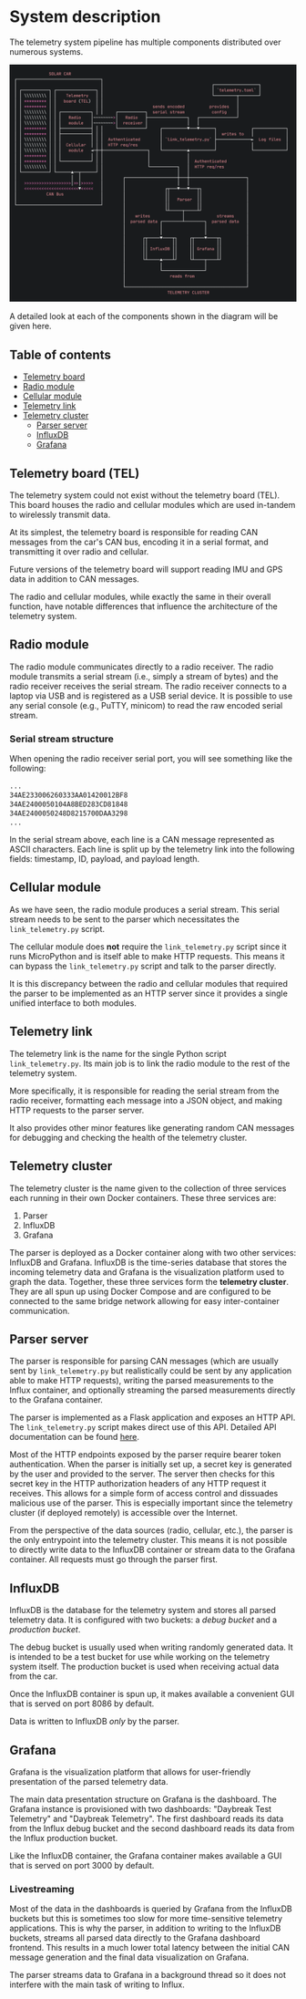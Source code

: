 # System description

The telemetry system pipeline has multiple components distributed over numerous systems. 

![Telemetry link high-level architecture](/images/link-telemetry-arch.png)

A detailed look at each of the components shown in the diagram will be given here.

## Table of contents

- [Telemetry board](#telemetry-board-tel)
- [Radio module](#radio-module)
- [Cellular module](#radio-module)
- [Telemetry link](#telemetry-link)
- [Telemetry cluster](#telemetry-cluster)
    - [Parser server](#parser-server)
    - [InfluxDB](#influxdb)
    - [Grafana](#grafana)

## Telemetry board (TEL)

The telemetry system could not exist without the telemetry board (TEL). This board houses the radio and cellular modules which are used in-tandem to wirelessly transmit data.

At its simplest, the telemetry board is responsible for reading CAN messages from the car's CAN bus, encoding it in a serial format, and transmitting it over radio and cellular.

Future versions of the telemetry board will support reading IMU and GPS data in addition to CAN messages.

The radio and cellular modules, while exactly the same in their overall function, have notable differences that influence the architecture of the telemetry system.

## Radio module

The radio module communicates directly to a radio receiver. The radio module transmits a serial stream (i.e., simply a stream of bytes) and the radio receiver receives the serial stream. The radio receiver connects to a laptop via USB and is registered as a USB serial device. It is possible to use any serial console (e.g., PuTTY, minicom) to read the raw encoded serial stream.

### Serial stream structure

When opening the radio receiver serial port, you will see something like the following:

```
...
34AE233006260333AA01420012BF8
34AE2400050104A8BED283CD81848
34AE2400050248D8215700DAA3298
...
```

In the serial stream above, each line is a CAN message represented as ASCII characters. Each line is split up by the telemetry link into the following fields: timestamp, ID, payload, and payload length. 

## Cellular module

As we have seen, the radio module produces a serial stream. This serial stream needs to be sent to the parser which necessitates the `link_telemetry.py` script.

The cellular module does **not** require the `link_telemetry.py` script since it runs MicroPython and is itself able to make HTTP requests. This means it can bypass the `link_telemetry.py` script and talk to the parser directly.

It is this discrepancy between the radio and cellular modules that required the parser to be implemented as an HTTP server since it provides a single unified interface to both modules.

## Telemetry link 

The telemetry link is the name for the single Python script `link_telemetry.py`. Its main job is to link the radio module to the rest of the telemetry system.

More specifically, it is responsible for reading the serial stream from the radio receiver, formatting each message into a JSON object, and making HTTP requests to the parser server.

It also provides other minor features like generating random CAN messages for debugging and checking the health of the telemetry cluster.

## Telemetry cluster

The telemetry cluster is the name given to the collection of three services each running in their own Docker containers. These three services are:

1) Parser
2) InfluxDB
3) Grafana

The parser is deployed as a Docker container along with two other services: InfluxDB and Grafana. InfluxDB is the time-series database that stores the incoming telemetry data and Grafana is the visualization platform used to graph the data. Together, these three services form the **telemetry cluster**. They are all spun up using Docker Compose and are configured to be connected to the same bridge network allowing for easy inter-container communication.

## Parser server

The parser is responsible for parsing CAN messages (which are usually sent by `link_telemetry.py` but realistically could be sent by any application able to make HTTP requests), writing the parsed measurements to the Influx container, and optionally streaming the parsed measurements directly to the Grafana container.

The parser is implemented as a Flask application and exposes an HTTP API. The `link_telemetry.py` script makes direct use of this API. Detailed API documentation can be found [here](/docs/API.md). 

Most of the HTTP endpoints exposed by the parser require bearer token authentication. When the parser is initially set up, a secret key is generated by the user and provided to the server. The server then checks for this secret key in the HTTP authorization headers of any HTTP request it receives. This allows for a simple form of access control and dissuades malicious use of the parser. This is especially important since the telemetry cluster (if deployed remotely) is accessible over the Internet.

From the perspective of the data sources (radio, cellular, etc.), the parser is the only entrypoint into the telemetry cluster. This means it is not possible to directly write data to the InfluxDB container or stream data to the Grafana container. All requests must go through the parser first.

## InfluxDB

InfluxDB is the database for the telemetry system and stores all parsed telemetry data. It is configured with two buckets: a _debug bucket_ and a _production bucket_.

The debug bucket is usually used when writing randomly generated data. It is intended to be a test bucket for use while working on the telemetry system itself. The production bucket is used when receiving actual data from the car. 

Once the InfluxDB container is spun up, it makes available a convenient GUI that is served on port 8086 by default.

Data is written to InfluxDB _only_ by the parser.

## Grafana

Grafana is the visualization platform that allows for user-friendly presentation of the parsed telemetry data.

The main data presentation structure on Grafana is the dashboard. The Grafana instance is provisioned with two dashboards: "Daybreak Test Telemetry" and "Daybreak Telemetry". The first dashboard reads its data from the Influx debug bucket and the second dashboard reads its data from the Influx production bucket.

Like the InfluxDB container, the Grafana container makes available a GUI that is served on port 3000 by default.

### Livestreaming

Most of the data in the dashboards is queried by Grafana from the InfluxDB buckets but this is sometimes too slow for more time-sensitive telemetry applications. This is why the parser, in addition to writing to the InfluxDB buckets, streams all parsed data directly to the Grafana dashboard frontend. This results in a much lower total latency between the initial CAN message generation and the final data visualization on Grafana. 

The parser streams data to Grafana in a background thread so it does not interfere with the main task of writing to Influx.
